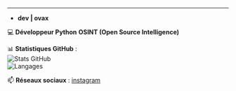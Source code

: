 ---

- **dev | ovax**


💻 **Développeur Python**  **OSINT (Open Source Intelligence)** 


📊  **Statistiques GitHub** :  
![Stats GitHub](https://github-readme-stats.vercel.app/api?username=banaxou-dev&show_icons=true&theme=radical)  
![Langages ](https://github-readme-stats.vercel.app/api/top-langs/?username=banaxou&layout=compact&theme=radical)

📫 **Réseaux sociaux** :  [instagram](https://instagram.com/banaxou)
